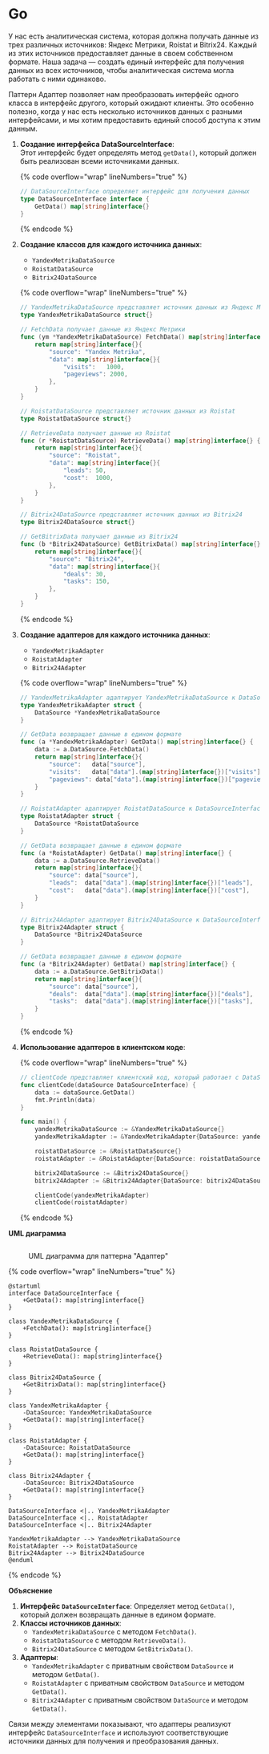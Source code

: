 # Go

У нас есть аналитическая система, которая должна получать данные из трех различных источников: Яндекс Метрики, Roistat и Bitrix24. Каждый из этих источников предоставляет данные в своем собственном формате. Наша задача — создать единый интерфейс для получения данных из всех источников, чтобы аналитическая система могла работать с ними одинаково.

Паттерн Адаптер позволяет нам преобразовать интерфейс одного класса в интерфейс другого, который ожидают клиенты. Это особенно полезно, когда у нас есть несколько источников данных с разными интерфейсами, и мы хотим предоставить единый способ доступа к этим данным.

1.  **Создание интерфейса DataSourceInterface**:\
    Этот интерфейс будет определять метод `getData()`, который должен быть реализован всеми источниками данных.

    {% code overflow="wrap" lineNumbers="true" %}
    ```go
    // DataSourceInterface определяет интерфейс для получения данных
    type DataSourceInterface interface {
    	GetData() map[string]interface{}
    }
    ```
    {% endcode %}
2.  **Создание классов для каждого источника данных**:

    * `YandexMetrikaDataSource`
    * `RoistatDataSource`
    * `Bitrix24DataSource`

    {% code overflow="wrap" lineNumbers="true" %}
    ```go
    // YandexMetrikaDataSource представляет источник данных из Яндекс Метрики
    type YandexMetrikaDataSource struct{}

    // FetchData получает данные из Яндекс Метрики
    func (ym *YandexMetrikaDataSource) FetchData() map[string]interface{} {
    	return map[string]interface{}{
    		"source": "Yandex Metrika",
    		"data": map[string]interface{}{
    			"visits":   1000,
    			"pageviews": 2000,
    		},
    	}
    }

    // RoistatDataSource представляет источник данных из Roistat
    type RoistatDataSource struct{}

    // RetrieveData получает данные из Roistat
    func (r *RoistatDataSource) RetrieveData() map[string]interface{} {
    	return map[string]interface{}{
    		"source": "Roistat",
    		"data": map[string]interface{}{
    			"leads": 50,
    			"cost":  1000,
    		},
    	}
    }

    // Bitrix24DataSource представляет источник данных из Bitrix24
    type Bitrix24DataSource struct{}

    // GetBitrixData получает данные из Bitrix24
    func (b *Bitrix24DataSource) GetBitrixData() map[string]interface{} {
    	return map[string]interface{}{
    		"source": "Bitrix24",
    		"data": map[string]interface{}{
    			"deals": 30,
    			"tasks": 150,
    		},
    	}
    }
    ```
    {% endcode %}
3.  **Создание адаптеров для каждого источника данных**:

    * `YandexMetrikaAdapter`
    * `RoistatAdapter`
    * `Bitrix24Adapter`

    {% code overflow="wrap" lineNumbers="true" %}
    ```go
    // YandexMetrikaAdapter адаптирует YandexMetrikaDataSource к DataSourceInterface
    type YandexMetrikaAdapter struct {
    	DataSource *YandexMetrikaDataSource
    }

    // GetData возвращает данные в едином формате
    func (a *YandexMetrikaAdapter) GetData() map[string]interface{} {
    	data := a.DataSource.FetchData()
    	return map[string]interface{}{
    		"source":   data["source"],
    		"visits":   data["data"].(map[string]interface{})["visits"],
    		"pageviews": data["data"].(map[string]interface{})["pageviews"],
    	}
    }

    // RoistatAdapter адаптирует RoistatDataSource к DataSourceInterface
    type RoistatAdapter struct {
    	DataSource *RoistatDataSource
    }

    // GetData возвращает данные в едином формате
    func (a *RoistatAdapter) GetData() map[string]interface{} {
    	data := a.DataSource.RetrieveData()
    	return map[string]interface{}{
    		"source": data["source"],
    		"leads":  data["data"].(map[string]interface{})["leads"],
    		"cost":   data["data"].(map[string]interface{})["cost"],
    	}
    }

    // Bitrix24Adapter адаптирует Bitrix24DataSource к DataSourceInterface
    type Bitrix24Adapter struct {
    	DataSource *Bitrix24DataSource
    }

    // GetData возвращает данные в едином формате
    func (a *Bitrix24Adapter) GetData() map[string]interface{} {
    	data := a.DataSource.GetBitrixData()
    	return map[string]interface{}{
    		"source": data["source"],
    		"deals":  data["data"].(map[string]interface{})["deals"],
    		"tasks":  data["data"].(map[string]interface{})["tasks"],
    	}
    }
    ```
    {% endcode %}
4.  **Использование адаптеров в клиентском коде**:

    {% code overflow="wrap" lineNumbers="true" %}
    ```go
    // clientCode представляет клиентский код, который работает с DataSourceInterface
    func clientCode(dataSource DataSourceInterface) {
    	data := dataSource.GetData()
    	fmt.Println(data)
    }

    func main() {
    	yandexMetrikaDataSource := &YandexMetrikaDataSource{}
    	yandexMetrikaAdapter := &YandexMetrikaAdapter{DataSource: yandexMetrikaDataSource}

    	roistatDataSource := &RoistatDataSource{}
    	roistatAdapter := &RoistatAdapter{DataSource: roistatDataSource}

    	bitrix24DataSource := &Bitrix24DataSource{}
    	bitrix24Adapter := &Bitrix24Adapter{DataSource: bitrix24DataSource}

    	clientCode(yandexMetrikaAdapter)
    	clientCode(roistatAdapter)

    ```
    {% endcode %}

**UML диаграмма**

<figure><img src="../../../../../.gitbook/assets/image (1).png" alt=""><figcaption><p>UML диаграмма для паттерна "Адаптер"</p></figcaption></figure>

{% code overflow="wrap" lineNumbers="true" %}
```plant-uml
@startuml
interface DataSourceInterface {
    +GetData(): map[string]interface{}
}

class YandexMetrikaDataSource {
    +FetchData(): map[string]interface{}
}

class RoistatDataSource {
    +RetrieveData(): map[string]interface{}
}

class Bitrix24DataSource {
    +GetBitrixData(): map[string]interface{}
}

class YandexMetrikaAdapter {
    -DataSource: YandexMetrikaDataSource
    +GetData(): map[string]interface{}
}

class RoistatAdapter {
    -DataSource: RoistatDataSource
    +GetData(): map[string]interface{}
}

class Bitrix24Adapter {
    -DataSource: Bitrix24DataSource
    +GetData(): map[string]interface{}
}

DataSourceInterface <|.. YandexMetrikaAdapter
DataSourceInterface <|.. RoistatAdapter
DataSourceInterface <|.. Bitrix24Adapter

YandexMetrikaAdapter --> YandexMetrikaDataSource
RoistatAdapter --> RoistatDataSource
Bitrix24Adapter --> Bitrix24DataSource
@enduml
```
{% endcode %}

**Объяснение**

1. **Интерфейс `DataSourceInterface`**: Определяет метод `GetData()`, который должен возвращать данные в едином формате.
2. **Классы источников данных**:
   * `YandexMetrikaDataSource` с методом `FetchData()`.
   * `RoistatDataSource` с методом `RetrieveData()`.
   * `Bitrix24DataSource` с методом `GetBitrixData()`.
3. **Адаптеры**:
   * `YandexMetrikaAdapter` с приватным свойством `DataSource` и методом `GetData()`.
   * `RoistatAdapter` с приватным свойством `DataSource` и методом `GetData()`.
   * `Bitrix24Adapter` с приватным свойством `DataSource` и методом `GetData()`.

Связи между элементами показывают, что адаптеры реализуют интерфейс `DataSourceInterface` и используют соответствующие источники данных для получения и преобразования данных.
